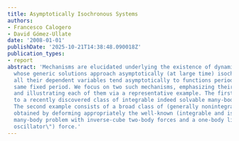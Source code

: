 ```yaml
---
title: Asymptotically Isochronous Systems
authors:
- Francesco Calogero
- David Gómez-Ullate
date: '2008-01-01'
publishDate: '2025-10-21T14:38:48.090018Z'
publication_types:
- report
abstract: 'Mechanisms are elucidated underlying the existence of dynamical systems
  whose generic solutions approach asymptotically (at large time) isochronous evolutions:
  all their dependent variables tend asymptotically to functions periodic with the
  same fixed period. We focus on two such mechanisms, emphasizing their generality
  and illustrating each of them via a representative example. The first example belongs
  to a recently discovered class of integrable indeed solvable many-body problems.
  The second example consists of a broad class of (generally nonintegrable) models
  obtained by deforming appropriately the well-known (integrable and isochronous)
  many-body problem with inverse-cube two-body forces and a one-body linear (\"harmonic
  oscillator\") force.'
---
```

